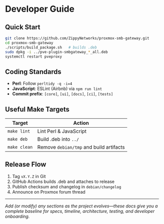 # Developer Guide

## Quick Start

```bash
git clone https://github.com/ZippyNetworks/proxmox-smb-gateway.git
cd proxmox-smb-gateway
./scripts/build_package.sh   # builds .deb
sudo dpkg -i ../pve-plugin-smbgateway_*_all.deb
systemctl restart pveproxy
```

## Coding Standards

- **Perl**: Follow `perltidy -q -i=4`
- **JavaScript**: ESLint (Airbnb) via `npm run lint`
- **Commit prefix**: `[core]`, `[ui]`, `[docs]`, `[ci]`, `[tests]`

## Useful Make Targets

| Target | Action |
|--------|--------|
| `make lint` | Lint Perl & JavaScript |
| `make deb` | Build .deb into `../` |
| `make clean` | Remove `debian/tmp` and build artifacts |

## Release Flow

1. Tag `vX.Y.Z` in Git
2. GitHub Actions builds .deb and attaches to release
3. Publish checksum and changelog in `debian/changelog`
4. Announce on Proxmox forum thread

---

*Add (or modify) any sections as the project evolves—these docs give you a complete baseline for specs, timeline, architecture, testing, and developer onboarding.*